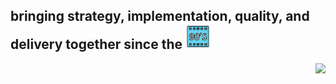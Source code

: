 <p align="center">
  <h2><span style="margin-bottom: 5px;">bringing strategy, implementation, quality, and delivery together since the</span> <img src="img/reel.png" style="height: 40px; margin: auto;"></h2>
</p>

<p align="right">
  <a href="https://skillicons.dev">
    <img src="https://skillicons.dev/icons?i=azure,bootstrap,cs,css,docker,dotnet,git,github,html,js,jquery,mysql,postgres,postman,powershell,py,react,redis,regex,ts,vim,visualstudio,vscode&perline=5" />
  </a>
</p>
